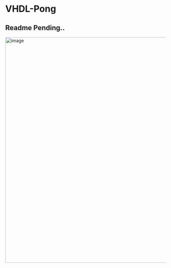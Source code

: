 # VHDL-Pong 
## Readme Pending..


<img width="707" alt="image" src="https://github.com/user-attachments/assets/210e2d77-00de-4585-b1a2-d9f27455382e">

